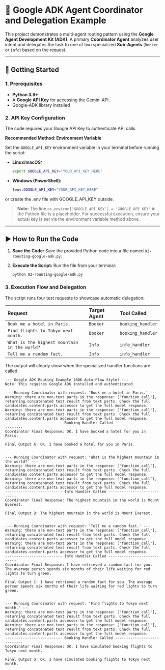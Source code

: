 # 🤖 Google ADK Agent Coordinator and Delegation Example

This project demonstrates a multi-agent routing pattern using the **Google Agent Development Kit (ADK)**. A primary **Coordinator Agent** analyzes user intent and delegates the task to one of two specialized **Sub-Agents** (`Booker` or `Info`) based on the request.

---

## 🚀 Getting Started

### 1. Prerequisites

* **Python 3.9+**
* A **Google API Key** for accessing the Gemini API.
* Google-ADK library installed


### 2. API Key Configuration
The code requires your Google API Key to authenticate API calls.

**Recommended Method: Environment Variable**

Set the `GOOGLE_API_KEY` environment variable in your terminal before running the script:

* **Linux/macOS:**
    ```bash
    export GOOGLE_API_KEY="YOUR_API_KEY_HERE"
    ```
* **Windows (PowerShell):**
    ```powershell
    $env:GOOGLE_API_KEY="YOUR_API_KEY_HERE"
    ```

or create the .env file with GOOGLE_API_KEY outside. 
> **Note:** The line `os.environ['GOOGLE_API_KEY'] = 'GOOGLE_API_KEY'` in the Python file is a placeholder. For successful execution, ensure your actual key is set via the environment variable method above.

---

## ▶️ How to Run the Code

1.  **Save the Code:** Save the provided Python code into a file named `02-rouuting-google-adk.py`.

2.  **Execute the Script:** Run the file from your terminal:

    ```bash
    python 02-rouuting-google-adk.py
    ```

### 3. Execution Flow and Delegation

The script runs four test requests to showcase automatic delegation:

| Request | Target Agent | Tool Called |
| :--- | :--- | :--- |
| `Book me a hotel in Paris.` | `Booker` | `booking_handler` |
| `Find flights to Tokyo next month.` | `Booker` | `booking_handler` |
| `What is the highest mountain in the world?` | `Info` | `info_handler` |
| `Tell me a random fact.` | `Info` | `info_handler` |

The output will clearly show when the specialized handler functions are called:

```text
--- Google ADK Routing Example (ADK Auto-Flow Style) ---
Note: This requires Google ADK installed and authenticated.

--- Running Coordinator with request: 'Book me a hotel in Paris.' ---
Warning: there are non-text parts in the response: ['function_call'], returning concatenated text result from text parts. Check the full candidates.content.parts accessor to get the full model response.
Warning: there are non-text parts in the response: ['function_call'], returning concatenated text result from text parts. Check the full candidates.content.parts accessor to get the full model response.
-------------------------- Booking Handler Called ----------------------------
Coordinator Final Response: OK. I have booked a hotel for you in Paris.

Final Output A: OK. I have booked a hotel for you in Paris.


--- Running Coordinator with request: 'What is the highest mountain in the world?' ---
Warning: there are non-text parts in the response: ['function_call'], returning concatenated text result from text parts. Check the full candidates.content.parts accessor to get the full model response.
Warning: there are non-text parts in the response: ['function_call'], returning concatenated text result from text parts. Check the full candidates.content.parts accessor to get the full model response.
-------------------------- Info Handler Called ----------------------------
Coordinator Final Response: The highest mountain in the world is Mount Everest.

Final Output B: The highest mountain in the world is Mount Everest.


--- Running Coordinator with request: 'Tell me a random fact.' ---
Warning: there are non-text parts in the response: ['function_call'], returning concatenated text result from text parts. Check the full candidates.content.parts accessor to get the full model response.
Warning: there are non-text parts in the response: ['function_call'], returning concatenated text result from text parts. Check the full candidates.content.parts accessor to get the full model response.
-------------------------- Info Handler Called ----------------------------
Coordinator Final Response: I have retrieved a random fact for you. The average person spends six months of their life waiting for red lights to turn green.

Final Output C: I have retrieved a random fact for you. The average person spends six months of their life waiting for red lights to turn green.


--- Running Coordinator with request: 'Find flights to Tokyo next month.' ---
Warning: there are non-text parts in the response: ['function_call'], returning concatenated text result from text parts. Check the full candidates.content.parts accessor to get the full model response.
Warning: there are non-text parts in the response: ['function_call'], returning concatenated text result from text parts. Check the full candidates.content.parts accessor to get the full model response.
-------------------------- Booking Handler Called ----------------------------
Coordinator Final Response: OK. I have simulated booking flights to Tokyo next month.

Final Output D: OK. I have simulated booking flights to Tokyo next month.
